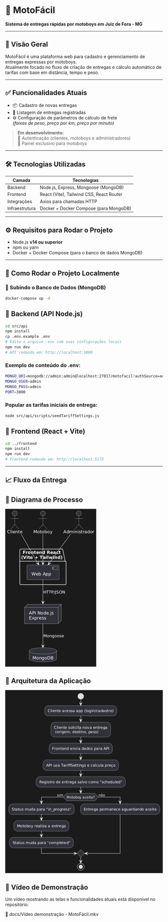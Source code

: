# 🛵 MotoFácil

**Sistema de entregas rápidas por motoboys em Juiz de Fora - MG**

---

## 📌 Visão Geral

MotoFácil é uma plataforma web para cadastro e gerenciamento de entregas expressas por motoboys.  
Atualmente focado no fluxo de criação de entregas e cálculo automático de tarifas com base em distância, tempo e peso.

---

## ✅ Funcionalidades Atuais

- 📦 Cadastro de novas entregas
- 📃 Listagem de entregas registradas
- ⚙️ Configuração de parâmetros de cálculo de frete  
  *(faixas de peso, preço por km, preço por minuto)*

> **Em desenvolvimento:**  
🔐 Autenticação (clientes, motoboys e administradores)  
📲 Painel exclusivo para motoboys  

---

## 🛠️ Tecnologias Utilizadas

| **Camada**   | **Tecnologias**                                   |
|--------------|---------------------------------------------------|
| Backend      | Node.js, Express, Mongoose (MongoDB)             |
| Frontend     | React (Vite), Tailwind CSS, React Router         |
| Integrações  | Axios para chamadas HTTP                         |
| Infraestrutura | Docker + Docker Compose (para MongoDB)         |

---

## ⚙️ Requisitos para Rodar o Projeto

- Node.js **v14 ou superior**
- npm ou yarn
- Docker + Docker Compose (para o banco de dados MongoDB)

---

## 🚀 Como Rodar o Projeto Localmente

### 📌 Subindo o Banco de Dados (MongoDB)

```bash
docker-compose up -d
```

## 📌 Backend (API Node.js)

```bash
cd src/api
npm install
cp .env.example .env
# Edite o arquivo .env com suas configurações locais
npm run dev
# API rodando em: http://localhost:3000
```

### Exemplo de conteúdo do .env:

```bash
MONGO_URI=mongodb://admin:admin@localhost:27017/motofacil?authSource=admin
MONGO_USER=admin
MONGO_PASS=admin
PORT=3000
```

### Popular as tarifas iniciais de entrega:

```bash
node src/api/scripts/seedTariffSettings.js
```

## 📌 Frontend (React + Vite)

```bash
cd ../frontend
npm install
npm run dev
# Frontend rodando em: http://localhost:5173
```

---

## 📈 Fluxo da Entrega

## 📍 Diagrama de Processo
![](docs/diagrama-arquitetura.png)

## 📍 Arquitetura da Aplicação
![](docs/diagrama-processo.png)

## 🎥 Vídeo de Demonstração

Um vídeo mostrando as telas e funcionalidades atuais está disponível no repositório:

📂 docs/Vídeo demonstração - MotoFácil.mkv
